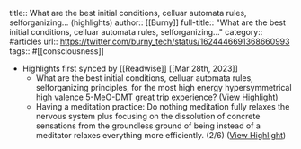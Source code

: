 title:: What are the best initial conditions, celluar automata rules, selforganizing... (highlights)
author:: [[Burny]]
full-title:: "What are the best initial conditions, celluar automata rules, selforganizing..."
category:: #articles
url:: https://twitter.com/burny_tech/status/1624446691368660993
tags:: #[[consciousness]]

- Highlights first synced by [[Readwise]] [[Mar 28th, 2023]]
	- What are the best initial conditions, celluar automata rules, selforganizing principles, for the most high energy hypersymmetrical high valence 5-MeO-DMT great trip experience? ([View Highlight](https://read.readwise.io/read/01gwdhv9gv0wkfqhax79gq0pt9))
	- Having a meditation practice: Do nothing meditation fully relaxes the nervous system plus focusing on the dissolution of concrete sensations from the groundless ground of being instead of a meditator relaxes everything more efficiently. (2/6) ([View Highlight](https://read.readwise.io/read/01gwdht6b1ax18tgjrr9mt0zfr))